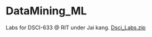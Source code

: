 # DataMining_ML
Labs for DSCI-633 @ RIT under Jai kang.
[Dsci_Labs.zip](https://github.com/Nilesh424/DataMining_ML/files/10998030/Dsci_Labs.zip)
